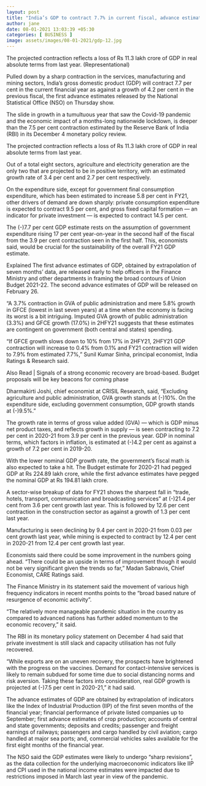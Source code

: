 ```yaml
---
layout: post
title: "India’s GDP to contract 7.7% in current fiscal, advance estimates show"
author: jane 
date: 08-01-2021 13:03:39 +05:30 
categories: [ BUSINESS ] 
image: assets/images/08-01-2021/gdp-12.jpg
---
```

The projected contraction reflects a loss of Rs 11.3 lakh crore of GDP in real absolute terms from last year. (Representational)

Pulled down by a sharp contraction in the services, manufacturing and mining sectors, India’s gross domestic product (GDP) will contract 7.7 per cent in the current financial year as against a growth of 4.2 per cent in the previous fiscal, the first advance estimates released by the National Statistical Office (NSO) on Thursday show.

The slide in growth in a tumultuous year that saw the Covid-19 pandemic and the economic impact of a months-long nationwide lockdown, is deeper than the 7.5 per cent contraction estimated by the Reserve Bank of India (RBI) in its December 4 monetary policy review.

The projected contraction reflects a loss of Rs 11.3 lakh crore of GDP in real absolute terms from last year.

Out of a total eight sectors, agriculture and electricity generation are the only two that are projected to be in positive territory, with an estimated growth rate of 3.4 per cent and 2.7 per cent respectively.

On the expenditure side, except for government final consumption expenditure, which has been estimated to increase 5.8 per cent in FY21, other drivers of demand are down sharply: private consumption expenditure is expected to contract 9.5 per cent, and gross fixed capital formation — an indicator for private investment — is expected to contract 14.5 per cent.

The (-)7.7 per cent GDP estimate rests on the assumption of government expenditure rising 17 per cent year-on-year in the second half of the fiscal from the 3.9 per cent contraction seen in the first half. This, economists said, would be crucial for the sustainability of the overall FY21 GDP estimate.

Explained The first advance estimates of GDP, obtained by extrapolation of seven months’ data, are released early to help officers in the Finance Ministry and other departments in framing the broad contours of Union Budget 2021-22. The second advance estimates of GDP will be released on February 26.

“A 3.7% contraction in GVA of public administration and mere 5.8% growth in GFCE (lowest in last seven years) at a time when the economy is facing its worst is a bit intriguing. Imputed GVA growth of public administration (3.3%) and GFCE growth (17.0%) in 2HFY21 suggests that these estimates are contingent on government (both central and states) spending.

“If GFCE growth slows down to 10% from 17% in 2HFY21, 2HFY21 GDP contraction will increase to 0.4% from 0.1% and FY21 contraction will widen to 7.9% from estimated 7.7%,” Sunil Kumar Sinha, principal economist, India Ratings & Research said.

Also Read | Signals of a strong economic recovery are broad-based. Budget proposals will be key beacons for coming phase

Dharmakirti Joshi, chief economist at CRISIL Research, said, “Excluding agriculture and public administration, GVA growth stands at (-)10%. On the expenditure side, excluding government consumption, GDP growth stands at (-)9.5%.”

The growth rate in terms of gross value added (GVA) — which is GDP minus net product taxes, and reflects growth in supply — is seen contracting to 7.2 per cent in 2020-21 from 3.9 per cent in the previous year. GDP in nominal terms, which factors in inflation, is estimated at (-)4.2 per cent as against a growth of 7.2 per cent in 2019-20.

With the lower nominal GDP growth rate, the government’s fiscal math is also expected to take a hit. The Budget estimate for 2020-21 had pegged GDP at Rs 224.89 lakh crore, while the first advance estimates have pegged the nominal GDP at Rs 194.81 lakh crore.

A sector-wise breakup of data for FY21 shows the sharpest fall in “trade, hotels, transport, communication and broadcasting services” at (-)21.4 per cent from 3.6 per cent growth last year. This is followed by 12.6 per cent contraction in the construction sector as against a growth of 1.3 per cent last year.

Manufacturing is seen declining by 9.4 per cent in 2020-21 from 0.03 per cent growth last year, while mining is expected to contract by 12.4 per cent in 2020-21 from 12.4 per cent growth last year.

Economists said there could be some improvement in the numbers going ahead. “There could be an upside in terms of improvement though it would not be very significant given the trends so far,” Madan Sabnavis, Chief Economist, CARE Ratings said.

The Finance Ministry in its statement said the movement of various high frequency indicators in recent months points to the “broad based nature of resurgence of economic activity”.

“The relatively more manageable pandemic situation in the country as compared to advanced nations has further added momentum to the economic recovery,” it said.

The RBI in its monetary policy statement on December 4 had said that private investment is still slack and capacity utilisation has not fully recovered.

“While exports are on an uneven recovery, the prospects have brightened with the progress on the vaccines. Demand for contact-intensive services is likely to remain subdued for some time due to social distancing norms and risk aversion. Taking these factors into consideration, real GDP growth is projected at (-)7.5 per cent in 2020-21,” it had said.

The advance estimates of GDP are obtained by extrapolation of indicators like the Index of Industrial Production (IIP) of the first seven months of the financial year; financial performance of private listed companies up to September; first advance estimates of crop production; accounts of central and state governments; deposits and credits; passenger and freight earnings of railways; passengers and cargo handled by civil aviation; cargo handled at major sea ports; and, commercial vehicles sales available for the first eight months of the financial year.

The NSO said the GDP estimates were likely to undergo “sharp revisions”, as the data collection for the underlying macroeconomic indicators like IIP and CPI used in the national income estimates were impacted due to restrictions imposed in March last year in view of the pandemic.